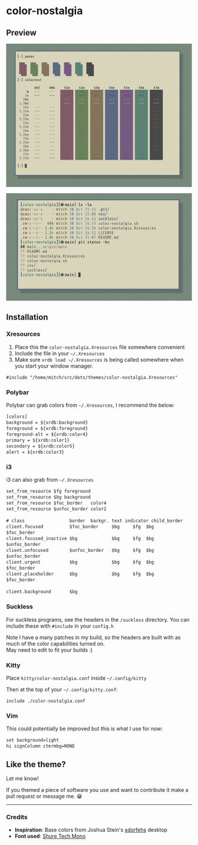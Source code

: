 # color-nostalgia

## Preview

![Preview Bars](res/preview_bars.jpg)

![Preview Text](res/preview_text.jpg)

## Installation

### Xresources

1. Place this the `color-nostalgia.Xresources` file somewhere convenient
2. Include the file in your `~/.Xresources`
3. Make sure `xrdb load ~/.Xresources` is being called somewhere when
   you start your window manager.

```
#include "/home/mitch/src/dots/themes/color-nostalgia.Xresources"
```

### Polybar

Polybar can grab colors from `~/.Xresources`, I recommend the below:

```
[colors]
background = ${xrdb:background}
foreground = ${xrdb:foreground}
foreground-alt = ${xrdb:color4}
primary = ${xrdb:color1}
secondary = ${xrdb:color5}
alert = ${xrdb:color3}
```

### i3

i3 can also grab from `~/.Xresources`

```
set_from_resource $fg foreground
set_from_resource $bg background
set_from_resource $foc_border   color4
set_from_resource $unfoc_border color2

# class                 border  backgr. text indicator child_border
client.focused          $foc_border     $bg     $fg  $bg       $foc_border
client.focused_inactive $bg             $bg     $fg  $bg       $unfoc_border
client.unfocused        $unfoc_border   $bg     $fg  $bg       $unfoc_border
client.urgent           $bg             $bg     $fg  $bg       $foc_border
client.placeholder      $bg             $bg     $fg  $bg       $foc_border

client.background       $bg
```

### Suckless

For suckless programs, see the headers in the `/suckless`
directory. You can include these with `#include` in your `config.h`

Note I have a many patches in my build, so the headers are built
with as much of the color capabilities turned on.  
May need to edit to fit your builds :)

### Kitty

Place `kitty/color-nostalgia.conf` inside `~/.config/kitty`

Then at the top of your `~/.config/kitty.conf`:

```
include ./color-nostalgia.conf
```

### Vim

This could potentially be improved but this is what I use for now:

```
set background=light
hi signColumn ctermbg=NONE
```

## Like the theme?

Let me know!

If you themed a piece of software you use and want to contribute it make
a pull request or message me. 😁

----

### Credits

* **Inspiration**: Base colors from Joshua Stein's
    [sdorfehs](https://github.com/jcs/sdorfehs) desktop
* **Font used**: [Shure Tech Mono](https://github.com/ryanoasis/nerd-fonts/blob/master/patched-fonts/ShareTechMono/complete/Shure%20Tech%20Mono%20Nerd%20Font%20Complete%20Mono.ttf)

